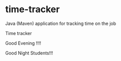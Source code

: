 # time-tracker
Java (Maven) application for tracking time on the job

Time tracker

Good Evening !!!!

Good Night Students!!!
